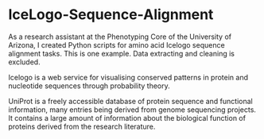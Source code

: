 # IceLogo-Sequence-Alignment

As a research assistant at the Phenotyping Core of the University of Arizona, I created Python scripts for amino acid Icelogo sequence alignment tasks. This is one example. Data extracting and cleaning is excluded.

Icelogo is a web service for visualising conserved patterns in protein and nucleotide sequences through probability theory.

UniProt is a freely accessible database of protein sequence and functional information, many entries being derived from genome sequencing projects. It contains a large amount of information about the biological function of proteins derived from the research literature.

